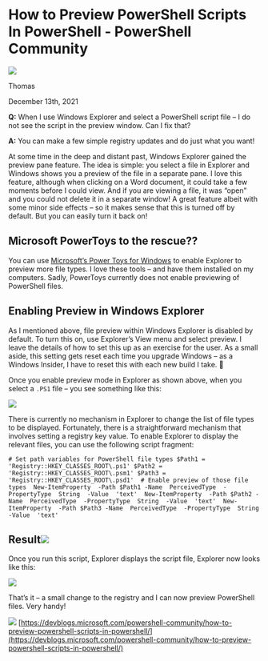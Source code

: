 # How to Preview PowerShell Scripts In PowerShell - PowerShell Community
![](https://secure.gravatar.com/avatar/0ac76ca825380de54163d628b1c9b1f3?s=58&d=mm&r=g)

Thomas

December 13th, 2021

**Q:** When I use Windows Explorer and select a PowerShell script file – I do not see the script in the preview window. Can I fix that?

**A:** You can make a few simple registry updates and do just what you want!

At some time in the deep and distant past, Windows Explorer gained the preview pane feature. The idea is simple: you select a file in Explorer and Windows shows you a preview of the file in a separate pane. I love this feature, although when clicking on a Word document, it could take a few moments before I could view. And if you are viewing a file, it was “open” and you could not delete it in a separate window! A great feature albeit with some minor side effects – so it makes sense that this is turned off by default. But you can easily turn it back on!

## Microsoft PowerToys to the rescue??[](#microsoft-powertoys-to-the-rescue)

You can use [Microsoft’s Power Toys for Windows](https://docs.microsoft.com/windows/powertoys) to enable Explorer to preview more file types. I love these tools – and have them installed on my computers. Sadly, PowerToys currently does not enable previewing of PowerShell files.

## Enabling Preview in Windows Explorer[](#enabling-preview-in-windows-explorer)

As I mentioned above, file preview within Windows Explorer is disabled by default. To turn this on, use Explorer’s View menu and select preview. I leave the details of how to set this up as an exercise for the user. As a small aside, this setting gets reset each time you upgrade Windows – as a Windows Insider, I have to reset this with each new build I take. 🙁

Once you enable preview mode in Explorer as shown above, when you select a `.PS1` file – you see something like this:

[![](https://devblogs.microsoft.com/powershell-community/wp-content/uploads/sites/69/2021/12/before.png)
](https://devblogs.microsoft.com/powershell-community/wp-content/uploads/sites/69/2021/12/before.png)

There is currently no mechanism in Explorer to change the list of file types to be displayed. Fortunately, there is a straightforward mechanism that involves setting a registry key value. To enable Explorer to display the relevant files, you can use the following script fragment:

    # Set path variables for PowerShell file types $Path1 =  'Registry::HKEY_CLASSES_ROOT\.ps1' $Path2 =  'Registry::HKEY_CLASSES_ROOT\.psm1' $Path3 =  'Registry::HKEY_CLASSES_ROOT\.psd1'  # Enable preview of those file types  New-ItemProperty  -Path $Path1 -Name  PerceivedType  -PropertyType  String  -Value  'text'  New-ItemProperty  -Path $Path2 -Name  PerceivedType  -PropertyType  String  -Value  'text'  New-ItemProperty  -Path $Path3 -Name  PerceivedType  -PropertyType  String  -Value  'text'

## Result![](#result)

Once you run this script, Explorer displays the script file, Explorer now looks like this:

[![](https://devblogs.microsoft.com/powershell-community/wp-content/uploads/sites/69/2021/12/after.png)
](https://devblogs.microsoft.com/powershell-community/wp-content/uploads/sites/69/2021/12/after.png)

That’s it – a small change to the registry and I can now preview PowerShell files. Very handy!

![](https://secure.gravatar.com/avatar/0ac76ca825380de54163d628b1c9b1f3?s=96&d=mm&r=g) 
 [https://devblogs.microsoft.com/powershell-community/how-to-preview-powershell-scripts-in-powershell/](https://devblogs.microsoft.com/powershell-community/how-to-preview-powershell-scripts-in-powershell/)
